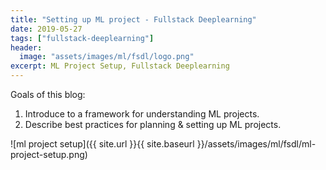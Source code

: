```yaml
---
title: "Setting up ML project - Fullstack Deeplearning"
date: 2019-05-27
tags: ["fullstack-deeplearning"]
header:
  image: "assets/images/ml/fsdl/logo.png"
excerpt: ML Project Setup, Fullstack Deeplearning
---
```


Goals of this blog:
1. Introduce to a framework for understanding ML projects.
1. Describe best practices for planning & setting up ML projects.

![ml project setup]({{ site.url }}{{ site.baseurl }}/assets/images/ml/fsdl/ml-project-setup.png)
